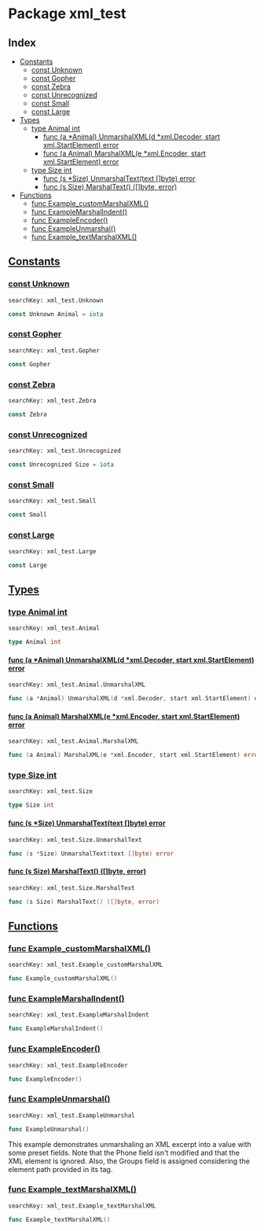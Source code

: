 # Package xml_test

## Index

* [Constants](#const)
    * [const Unknown](#Unknown)
    * [const Gopher](#Gopher)
    * [const Zebra](#Zebra)
    * [const Unrecognized](#Unrecognized)
    * [const Small](#Small)
    * [const Large](#Large)
* [Types](#type)
    * [type Animal int](#Animal)
        * [func (a *Animal) UnmarshalXML(d *xml.Decoder, start xml.StartElement) error](#Animal.UnmarshalXML)
        * [func (a Animal) MarshalXML(e *xml.Encoder, start xml.StartElement) error](#Animal.MarshalXML)
    * [type Size int](#Size)
        * [func (s *Size) UnmarshalText(text []byte) error](#Size.UnmarshalText)
        * [func (s Size) MarshalText() ([]byte, error)](#Size.MarshalText)
* [Functions](#func)
    * [func Example_customMarshalXML()](#Example_customMarshalXML)
    * [func ExampleMarshalIndent()](#ExampleMarshalIndent)
    * [func ExampleEncoder()](#ExampleEncoder)
    * [func ExampleUnmarshal()](#ExampleUnmarshal)
    * [func Example_textMarshalXML()](#Example_textMarshalXML)


## <a id="const" href="#const">Constants</a>

### <a id="Unknown" href="#Unknown">const Unknown</a>

```
searchKey: xml_test.Unknown
```

```Go
const Unknown Animal = iota
```

### <a id="Gopher" href="#Gopher">const Gopher</a>

```
searchKey: xml_test.Gopher
```

```Go
const Gopher
```

### <a id="Zebra" href="#Zebra">const Zebra</a>

```
searchKey: xml_test.Zebra
```

```Go
const Zebra
```

### <a id="Unrecognized" href="#Unrecognized">const Unrecognized</a>

```
searchKey: xml_test.Unrecognized
```

```Go
const Unrecognized Size = iota
```

### <a id="Small" href="#Small">const Small</a>

```
searchKey: xml_test.Small
```

```Go
const Small
```

### <a id="Large" href="#Large">const Large</a>

```
searchKey: xml_test.Large
```

```Go
const Large
```

## <a id="type" href="#type">Types</a>

### <a id="Animal" href="#Animal">type Animal int</a>

```
searchKey: xml_test.Animal
```

```Go
type Animal int
```

#### <a id="Animal.UnmarshalXML" href="#Animal.UnmarshalXML">func (a *Animal) UnmarshalXML(d *xml.Decoder, start xml.StartElement) error</a>

```
searchKey: xml_test.Animal.UnmarshalXML
```

```Go
func (a *Animal) UnmarshalXML(d *xml.Decoder, start xml.StartElement) error
```

#### <a id="Animal.MarshalXML" href="#Animal.MarshalXML">func (a Animal) MarshalXML(e *xml.Encoder, start xml.StartElement) error</a>

```
searchKey: xml_test.Animal.MarshalXML
```

```Go
func (a Animal) MarshalXML(e *xml.Encoder, start xml.StartElement) error
```

### <a id="Size" href="#Size">type Size int</a>

```
searchKey: xml_test.Size
```

```Go
type Size int
```

#### <a id="Size.UnmarshalText" href="#Size.UnmarshalText">func (s *Size) UnmarshalText(text []byte) error</a>

```
searchKey: xml_test.Size.UnmarshalText
```

```Go
func (s *Size) UnmarshalText(text []byte) error
```

#### <a id="Size.MarshalText" href="#Size.MarshalText">func (s Size) MarshalText() ([]byte, error)</a>

```
searchKey: xml_test.Size.MarshalText
```

```Go
func (s Size) MarshalText() ([]byte, error)
```

## <a id="func" href="#func">Functions</a>

### <a id="Example_customMarshalXML" href="#Example_customMarshalXML">func Example_customMarshalXML()</a>

```
searchKey: xml_test.Example_customMarshalXML
```

```Go
func Example_customMarshalXML()
```

### <a id="ExampleMarshalIndent" href="#ExampleMarshalIndent">func ExampleMarshalIndent()</a>

```
searchKey: xml_test.ExampleMarshalIndent
```

```Go
func ExampleMarshalIndent()
```

### <a id="ExampleEncoder" href="#ExampleEncoder">func ExampleEncoder()</a>

```
searchKey: xml_test.ExampleEncoder
```

```Go
func ExampleEncoder()
```

### <a id="ExampleUnmarshal" href="#ExampleUnmarshal">func ExampleUnmarshal()</a>

```
searchKey: xml_test.ExampleUnmarshal
```

```Go
func ExampleUnmarshal()
```

This example demonstrates unmarshaling an XML excerpt into a value with some preset fields. Note that the Phone field isn't modified and that the XML <Company> element is ignored. Also, the Groups field is assigned considering the element path provided in its tag. 

### <a id="Example_textMarshalXML" href="#Example_textMarshalXML">func Example_textMarshalXML()</a>

```
searchKey: xml_test.Example_textMarshalXML
```

```Go
func Example_textMarshalXML()
```

